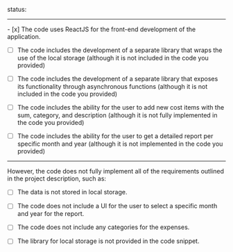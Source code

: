 status:

<hr/>
- [x] The code uses ReactJS for the front-end development of the application.

- [ ] The code includes the development of a separate library that wraps the use of the local
      storage (although it is not included in the code you provided)

- [ ] The code includes the development of a separate library that exposes its functionality through asynchronous functions (although it is not included in the code you provided)

- [ ] The code includes the ability for the user to add new cost items with the sum, category, and description (although it is not fully implemented in the code you provided)

- [ ] The code includes the ability for the user to get a detailed report per specific month and year (although it is not implemented in the code you provided)

<hr/>

However, the code does not fully implement all of the requirements outlined in the project description, such as:

- [ ] The data is not stored in local storage.

- [ ] The code does not include a UI for the user to select a specific month and year for the report.

- [ ] The code does not include any categories for the expenses.

- [ ] The library for local storage is not provided in the code snippet.

